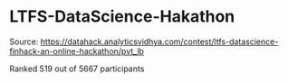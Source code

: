 # LTFS-DataScience-Hakathon
Source: https://datahack.analyticsvidhya.com/contest/ltfs-datascience-finhack-an-online-hackathon/pvt_lb

Ranked 519 out of 5667 participants
